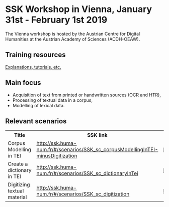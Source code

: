 # SSK Workshop in Vienna, January 31st - February 1st 2019

The Vienna workshop is hosted by the Austrian Centre for Digital Humanities at the Austrian Academy of Sciences (ACDH-OEAW).

## Training resources

[Explanations, tutorials, etc.](../)

## Main focus

* Acquisition of text from printed or handwritten sources (OCR and HTR),
* Processing of textual data in a corpus,
* Modelling of lexical data.

## Relevant scenarios

<table>
  <tr>
    <th>Title</th>
    <th>SSK link</th>
    <th>Source (specific workshop copy)</th>
  </tr>
  <tr>
    <td>Corpus Modelling in TEI</td>
    <td> <a href="http://ssk.huma-num.fr/#/scenarios/SSK_sc_corpusModellingInTEI-minusDigitization">http://ssk.huma-num.fr/#/scenarios/SSK_sc_corpusModellingInTEI-minusDigitization </a> </td>
    <td> <a href="https://github.com/ParthenosWP4/Workshops/tree/master/Vienna19/corpusModellinginTEI"/>https://github.com/ParthenosWP4/Workshops/tree/master/Vienna19/corpusModellinginTEI</a> </td>
  </tr>
  <tr>
    <td>Create a dictionary in TEI</td>
    <td> <a href="http://ssk.huma-num.fr/#/scenarios/SSK_sc_dictionaryInTei">http://ssk.huma-num.fr/#/scenarios/SSK_sc_dictionaryInTei</a></td>
    <td> <a href="https://github.com/ParthenosWP4/Workshops/tree/master/Vienna19/dictionaryInTEi">https://github.com/ParthenosWP4/Workshops/tree/master/Vienna19/dictionaryInTEi</a> </td>
  </tr>
  <tr>
    <td>Digitizing textual material </td>
    <td> <a href="http://ssk.huma-num.fr/#/scenarios/SSK_sc_digitization">http://ssk.huma-num.fr/#/scenarios/SSK_sc_digitization</a></td>
    <td> <a href="https://github.com/ParthenosWP4/Workshops/tree/master/Vienna19/digitization">https://github.com/ParthenosWP4/Workshops/tree/master/Vienna19/digitization</a> </td>
  </tr>
</table>
